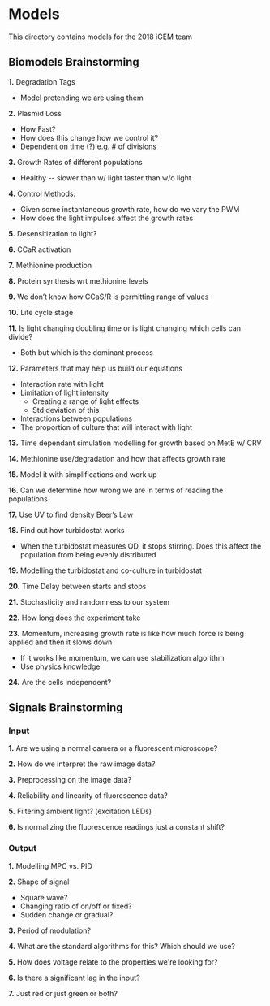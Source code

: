 # Models
This directory contains models for the 2018 iGEM team

## Biomodels Brainstorming
**1.** Degradation Tags

   * Model pretending we are using them

**2.** Plasmid Loss

   * How Fast?
   * How does this change how we control it?
   * Dependent on time (?) e.g. # of divisions

**3.** Growth Rates of different populations

   * Healthy -- slower than w/ light faster than w/o light

**4.** Control Methods:

   * Given some instantaneous growth rate, how do we vary the PWM
   * How does the light impulses affect the growth rates

**5.** Desensitization to light?

**6.** CCaR activation

**7.** Methionine production

**8.** Protein synthesis wrt methionine levels

**9.** We don’t know how CCaS/R is permitting range of values

**10.** Life cycle stage

**11.** Is light changing doubling time or is light changing which cells can divide? 

   * Both but which is the dominant process

**12.** Parameters that may help us build our equations

   * Interaction rate with light 
   * Limitation of light intensity
      - Creating a range of light effects 
      - Std deviation of this
   * Interactions between populations
   * The proportion of culture that will interact with light

**13.** Time dependant simulation modelling for growth based on MetE w/ CRV 

**14.** Methionine use/degradation and how that affects growth rate

**15.** Model it with simplifications and work up

**16.** Can we determine how wrong we are in terms of reading the populations

**17.** Use UV to find density Beer’s Law 

**18.** Find out how turbidostat works

   * When the turbidostat measures OD, it stops stirring. Does this affect the population from being evenly distributed

**19.** Modelling the turbidostat and co-culture in turbidostat

**20.** Time Delay between starts and stops

**21.** Stochasticity and randomness to our system

**22.** How long does the experiment take

**23.** Momentum, increasing growth rate is like how much force is being applied and then it slows down

   * If it works like momentum, we can use stabilization algorithm
   * Use physics knowledge

**24.** Are the cells independent?

## Signals Brainstorming

### Input
**1.** Are we using a normal camera or a fluorescent microscope?

**2.** How do we interpret the raw image data?

**3.** Preprocessing on the image data?

**4.** Reliability and linearity of fluorescence data?

**5.** Filtering ambient light? (excitation LEDs)

**6.** Is normalizing the fluorescence readings just a constant shift?

### Output
**1.** Modelling MPC vs. PID

**2.** Shape of signal

   * Square wave?
   * Changing ratio of on/off or fixed?
   * Sudden change or gradual?

**3.** Period of modulation?

**4.** What are the standard algorithms for this? Which should we use?

**5.** How does voltage relate to the properties we're looking for?

**6.** Is there a significant lag in the input?

**7.** Just red or just green or both?
